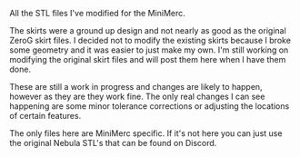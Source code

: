 All the STL files I've modified for the MiniMerc.

The skirts were a ground up design and not nearly as good as the original ZeroG skirt files. I decided not to modify the existing skirts because I broke some geometry and it was easier to just make my own. I'm still working on modifying the original skirt files and will post them here when I have them done. 

These are still a work in progress and changes are likely to happen, however as they are they work fine. The only real changes I can see happening are some minor tolerance corrections or adjusting the locations of certain features. 

The only files here are MiniMerc specific. If it's not here you can just use the original Nebula STL's that can be found on Discord.
